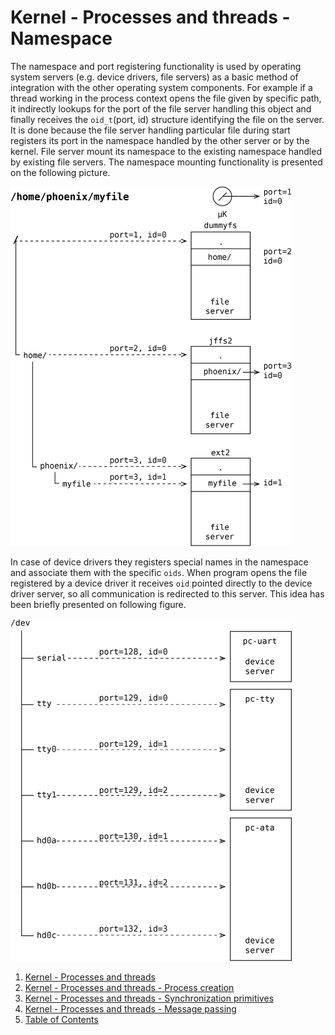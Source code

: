 # Kernel - Processes and threads - Namespace

The namespace and port registering functionality is used by operating system servers (e.g. device drivers, file servers) as a basic method of integration with the other operating system components. For example if a thread working in the process context opens the file given by specific path, it indirectly lookups for the port of the file server handling this object and finally receives the `oid_t`(port, id) structure identifying the file on the server. It is done because the file server handling particular file during start registers its port in the namespace handled by the other server or by the kernel. File server mount its namespace to the existing namespace handled by existing file servers. The namespace mounting functionality is presented on the following picture.

<img src="_images/proc-namespace.png" style=" width: 450px">

In case of device drivers they registers special names in the namespace and associate them with the specific `oids`. 
When program opens the file registered by a device driver it receives `oid` pointed directly to the device driver server, so all communication is redirected to this server. This idea has been briefly presented on following figure.

<img src="_images/proc-namespace2.png" style=" width: 450px">

1. [Kernel - Processes and threads](README.md)
2. [Kernel - Processes and threads - Process creation](forking.md)
3. [Kernel - Processes and threads - Synchronization primitives](sync.md)
4. [Kernel - Processes and threads - Message passing](msg.md)
5. [Table of Contents](../../README.md)
